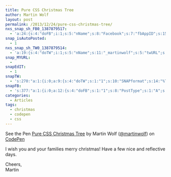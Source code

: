 ```yaml
---
title: Pure CSS Christmas Tree
author: Martin Wolf
layout: post
permalink: /2013/12/24/pure-css-christmas-tree/
nxs_snap_sh_FB0_1387879517:
  - 'a:24:{s:4:"doFB";i:1;s:5:"nName";s:8:"Facebook";s:7:"fbAppID";s:15:"547424155328706";s:8:"fbAppSec";s:32:"7cb4de34e0ff8039f7c03541f99c8105";s:8:"catSelEd";s:0:"";s:10:"fbPostType";s:1:"A";s:7:"fbAttch";s:1:"2";s:12:"fbAttchAsVid";i:0;s:6:"imgUpl";s:1:"1";s:11:"fbMsgFormat";s:38:"New post on TheAmazingWeb.net: %TITLE%";s:10:"fbMsgAFrmt";s:0:"";s:10:"riComments";i:0;s:12:"riCommentsAA";i:0;s:5:"fbURL";s:41:"https://www.facebook.com/visuellegedanken";s:6:"fbPgID";s:16:"visuellegedanken";s:6:"catSel";s:1:"0";s:14:"fbAppAuthToken";s:183:"CAAHx4R5R4MIBAN5RO4N873D8mKgRvoi8q7mqc9djALiq5tkKfAbmI84x09uohZAzhxGmW8e9vHWKp3ezhz9WnIywE5yi4kyZA4UyZAMFgJZAhTimmRtcgZC6jqvZCtj5BEFPbq76oKuIKxrxPJR9K1KR7bBupOnGFlzYXF61AXITbDcshKaXN2";s:18:"fbAppPageAuthToken";s:183:"CAAHx4R5R4MIBAN5RO4N873D8mKgRvoi8q7mqc9djALiq5tkKfAbmI84x09uohZAzhxGmW8e9vHWKp3ezhz9WnIywE5yi4kyZA4UyZAMFgJZAhTimmRtcgZC6jqvZCtj5BEFPbq76oKuIKxrxPJR9K1KR7bBupOnGFlzYXF61AXITbDcshKaXN2";s:13:"fbAppAuthUser";s:10:"1607117196";s:8:"isPosted";s:0:"";s:8:"imgToUse";s:0:"";s:8:"urlToUse";s:0:"";s:2:"ii";i:0;s:9:"timeToRun";i:1387879517;}'
snap_isAutoPosted:
  - 1
nxs_snap_sh_TW0_1387879514:
  - 'a:19:{s:4:"doTW";i:1;s:5:"nName";s:11:"_martinwolf";s:5:"twURL";s:30:"http://twitter.com/_martinwolf";s:9:"twConsKey";s:22:"43f4ucgXHmQ656M02ZBUxw";s:9:"twConsSec";s:42:"DrRkkZBFd0cClZD7dkNzUgimG9yud45yXIaXPUXn3c";s:10:"twAccToken";s:50:"15392033-DNYwP7PucUC9UGuba81ugP89CLdCf7MBB0zy3G9js";s:8:"catSelEd";s:0:"";s:10:"riComments";i:0;s:11:"riCommentsM";i:0;s:12:"riCommentsAA";i:0;s:13:"twAccTokenSec";s:42:"dnlfWj0ZBmBlrSpOVL7wJkFMfOc7Hfgexj7ykUKsXM";s:11:"twMsgFormat";s:14:"%TITLE%: %URL%";s:8:"attchImg";i:0;s:4:"twOK";i:1;s:6:"catSel";s:1:"0";s:8:"isPosted";s:0:"";s:8:"imgToUse";s:0:"";s:2:"ii";i:0;s:9:"timeToRun";i:1387879514;}'
snap_MYURL:
  - 
snapEdIT:
  - 1
snapTW:
  - 's:270:"a:1:{i:0;a:9:{s:4:"doTW";s:1:"1";s:10:"SNAPformat";s:14:"%TITLE%: %URL%";s:8:"attchImg";s:1:"0";s:9:"isAutoImg";s:1:"A";s:8:"imgToUse";s:0:"";s:11:"isPrePosted";s:1:"1";s:8:"isPosted";s:1:"1";s:4:"pgID";s:18:"415422926075486209";s:5:"pDate";s:19:"2013-12-24 10:05:18";}}";'
snapFB:
  - 's:377:"a:1:{i:0;a:12:{s:4:"doFB";s:1:"1";s:8:"PostType";s:1:"A";s:10:"AttachPost";s:1:"2";s:10:"SNAPformat";s:38:"New post on TheAmazingWeb.net: %TITLE%";s:9:"isAutoImg";s:1:"A";s:8:"imgToUse";s:0:"";s:9:"isAutoURL";s:1:"A";s:8:"urlToUse";s:0:"";s:11:"isPrePosted";s:1:"1";s:8:"isPosted";s:1:"1";s:4:"pgID";s:28:"1607117196_10201206028465254";s:5:"pDate";s:19:"2013-12-24 10:05:22";}}";'
categories:
  - Articles
tags:
  - christmas
  - codepen
  - css
---
```

<p data-height="660" data-theme-id="1276" data-slug-hash="DyrwK" data-user="martinwolf" data-default-tab="result" class='codepen'>
  See the Pen <a href='http://codepen.io/martinwolf/pen/DyrwK'>Pure CSS Christmas Tree</a> by Martin Wolf (<a href='http://codepen.io/martinwolf'>@martinwolf</a>) on <a href='http://codepen.io'>CodePen</a>
</p>



I wish you and your families merry christmas! Have a few nice and reflective days.

Cheers,  
Martin